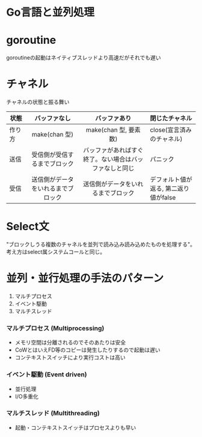 # Go言語と並列処理

# goroutine
goroutineの起動はネイティブスレッドより高速だがそれでも遅い

# チャネル

チャネルの状態と振る舞い

 状態 | バッファなし | バッファあり | 閉じたチャネル
 ----|:---------:|:---------:|:----------
 作り方 | make(chan 型) | make(chan 型, 要素数) | close(宣言済みのチャネル)
 送信　| 受信側が受信するまでブロック | バッファがあればすぐ終了。ない場合はバッファなしと同じ | パニック
 受信 | 送信側がデータをいれるまでブロック | 送信側がデータをいれるまでブロック | デフォルト値が返る, 第二返り値がfalse


# Select文
"ブロックしうる複数のチャネルを並列で読み込み読み込めたものを処理する"。考え方はselect属システムコールと同じ。


# 並列・並行処理の手法のパターン
 1. マルチプロセス
 1. イベント駆動
 1. マルチスレッド

### マルチプロセス (Multiprocessing)
 - メモリ空間は分離されるのでそのあたりは安全
 - CoWとはいえFD等のコピーは発生したりするので起動は遅い
 - コンテキストスイッチにより実行コストは高い

### イベント駆動 (Event driven)
 - 並行処理
 - I/O多重化

### マルチスレッド (Multithreading)
 - 起動・コンテキストスイッチはプロセスよりも早い

